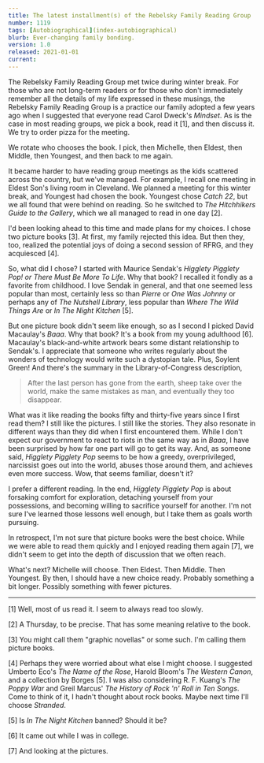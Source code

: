 ```yaml
---
title: The latest installment(s) of the Rebelsky Family Reading Group
number: 1119
tags: [Autobiographical](index-autobiographical)
blurb: Ever-changing family bonding.
version: 1.0
released: 2021-01-01
current:
---
```

The Rebelsky Family Reading Group met twice during winter break.
For those who are not long-term readers or for those who don't
immediately remember all the details of my life expressed in these
musings, the Rebelsky Family Reading Group is a practice our family
adopted a few years ago when I suggested that everyone read
Carol Dweck's _Mindset_.  As is the case in most reading groups,
we pick a book, read it [1], and then discuss it.  We try to order
pizza for the meeting.

We rotate who chooses the book.  I pick, then Michelle, then Eldest,
then Middle, then Youngest, and then back to me again.

It became harder to have reading group meetings as the kids scattered
across the country, but we've managed.  For example, I recall one
meeting in Eldest Son's living room in Cleveland.  We planned a meeting
for this winter break, and Youngest had chosen the book.  Youngest
chose _Catch 22_, but we all found that were behind on reading.  So
he switched to _The Hitchhikers Guide to the Gallery_, which we all
managed to read in one day [2].

I'd been looking ahead to this time and made plans for my choices.
I chose two picture books [3].  At first, my family rejected this
idea.  But then they, too, realized the potential joys of doing a
second session of RFRG, and they acquiesced [4].

So, what did I chose?  I started with Maurice Sendak's _Higglety
Pigglety Pop! or There Must Be More To Life_.  Why that book?  I
recalled it fondly as a favorite from childhood.  I love Sendak in
general, and that one seemed less popular than most, certainly
less so than _Pierre_ or _One Was Johnny_ or perhaps any of
_The Nutshell Library_, less popular than _Where The Wild Things
Are_ or _In The Night Kitchen_ [5].

But one picture book didn't seem like enough, so as I second I
picked David Macaulay's _Baaa_.  Why that book?  It's a book from
my young adulthood [6].  Macaulay's black-and-white artwork bears
some distant relationship to Sendak's.  I appreciate that someone
who writes regularly about the wonders of technology would write
such a dystopian tale.  Plus, Soylent Green!  And there's the summary
in the Library-of-Congress description,

> After the last person has gone from the earth, sheep take over the
world, make the same mistakes as man, and eventually they too 
disappear.

What was it like reading the books fifty and thirty-five years
since I first read them?  I still like the pictures.  I still like
the stories.  They also resonate in different ways than they did
when I first encountered them.  While I don't expect our government
to react to riots in the same way as in _Baaa_, I have been surprised
by how far one part will go to get its way.  And, as someone said,
_Higglety Pigglety Pop_ seems to be how a greedy, overprivileged,
narcissist goes out into the world, abuses those around them, and
achieves even more success.  Wow, that seems familiar, doesn't it?

I prefer a different reading.  In the end, _Higglety Pigglety Pop_
is about forsaking comfort for exploration, detaching yourself from
your possessions, and becoming willing to sacrifice yourself for
another.  I'm not sure I've learned those lessons well enough, but
I take them as goals worth pursuing.

In retrospect, I'm not sure that picture books were the best choice.
While we were able to read them quickly and I enjoyed reading them
again [7], we didn't seem to get into the depth of discussion that
we often reach.  

What's next?  Michelle will choose.  Then Eldest.  Then Middle.
Then Youngest.  By then, I should have a new choice ready.  Probably
something a bit longer.  Possibly something with fewer pictures.

---

[1] Well, most of us read it.  I seem to always read too slowly.

[2] A Thursday, to be precise.  That has some meaning relative to the
book.

[3] You might call them "graphic novellas" or some such.  I'm calling
them picture books.

[4] Perhaps they were worried about what else I might choose.  I
suggested Umberto Eco's _The Name of the Rose_, Harold Bloom's _The
Western Canon_, and a collection by Borges [5].  I was also considering
R. F. Kuang's _The Poppy War_ and Greil Marcus' _The History of Rock
'n' Roll in Ten Songs_.  Come to think of it, I hadn't thought about
rock books.  Maybe next time I'll choose _Stranded_.

[5] Is _In The Night Kitchen_ banned?  Should it be?

[6] It came out while I was in college.

[7] And looking at the pictures.
